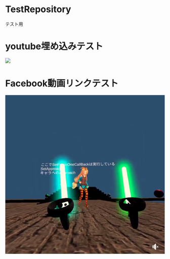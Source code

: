 # TestRepository
テスト用

# youtube埋め込みテスト
[![](https://img.youtube.com/vi/F40K-XmNDgs/0.jpg)](https://www.youtube.com/watch?v=F40K-XmNDgs)

# Facebook動画リンクテスト
[![](https://github.com/YuukiSuekawa/TestRepository/blob/master/2019-08-20_005908.png?raw=true)](https://www.facebook.com/ys.1025/videos/2953826551509193/)
